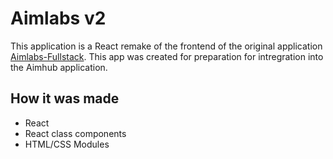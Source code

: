 # Aimlabs v2

This application is a React remake of the frontend of the original application [Aimlabs-Fullstack](https://github.com/bcloutier412/aimlabs-fullstack). This app was created for preparation for intregration into the Aimhub application.

## How it was made

* React
* React class components
* HTML/CSS Modules
